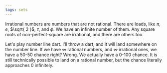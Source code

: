 ```yaml
---
tags: sets 
---
```


Irrational numbers are numbers that are not rational. There are loads, like $\pi$, $e$, $\sqrt{ 2 }$, $\tau$, and $\phi$. We have an infinite number of them. Any square roots of non-perfect-square are irrational, and there are others too.

Let's play number line dart. I'll throw a dart, and it will land somewhere on the number line. If we have $\infty$ rational numbers, and $\infty$ irrational ones, we have a 50-50 chance right? Wrong. We actually have a 0-100 chance. It is still technically possible to land on a rational number, but the chance literally approaches 0 infinitely. 